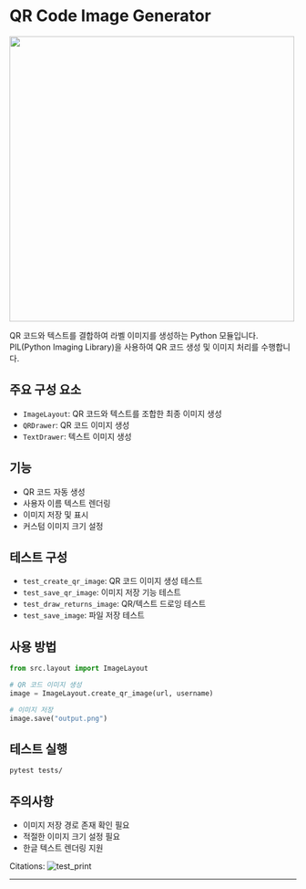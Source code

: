 # QR Code Image Generator

<img src="https://github.com/user-attachments/assets/9b7a3c6a-5df3-4b68-8b83-c3baa9d3fa4d" width="500"> 

QR 코드와 텍스트를 결합하여 라벨 이미지를 생성하는 Python 모듈입니다. PIL(Python Imaging Library)을 사용하여 QR 코드 생성 및 이미지 처리를 수행합니다.

## 주요 구성 요소

- `ImageLayout`: QR 코드와 텍스트를 조합한 최종 이미지 생성
- `QRDrawer`: QR 코드 이미지 생성
- `TextDrawer`: 텍스트 이미지 생성

## 기능

- QR 코드 자동 생성
- 사용자 이름 텍스트 렌더링
- 이미지 저장 및 표시
- 커스텀 이미지 크기 설정

## 테스트 구성

- `test_create_qr_image`: QR 코드 이미지 생성 테스트
- `test_save_qr_image`: 이미지 저장 기능 테스트
- `test_draw_returns_image`: QR/텍스트 드로잉 테스트
- `test_save_image`: 파일 저장 테스트

## 사용 방법

```python
from src.layout import ImageLayout

# QR 코드 이미지 생성
image = ImageLayout.create_qr_image(url, username)

# 이미지 저장
image.save("output.png")
```

## 테스트 실행

```bash
pytest tests/
```

## 주의사항

- 이미지 저장 경로 존재 확인 필요
- 적절한 이미지 크기 설정 필요
- 한글 텍스트 렌더링 지원

Citations:
![test_print](https://github.com/user-attachments/assets/9b7a3c6a-5df3-4b68-8b83-c3baa9d3fa4d)

---
